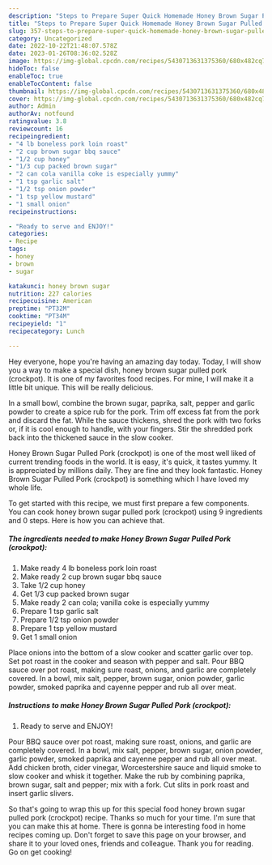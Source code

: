 ```yaml
---
description: "Steps to Prepare Super Quick Homemade Honey Brown Sugar Pulled Pork (crockpot)"
title: "Steps to Prepare Super Quick Homemade Honey Brown Sugar Pulled Pork (crockpot)"
slug: 357-steps-to-prepare-super-quick-homemade-honey-brown-sugar-pulled-pork-crockpot
category: Uncategorized
date: 2022-10-22T21:48:07.578Z
date: 2023-01-26T08:36:02.528Z
image: https://img-global.cpcdn.com/recipes/5430713631375360/680x482cq70/honey-brown-sugar-pulled-pork-crockpot-recipe-main-photo.jpg
hideToc: false
enableToc: true
enableTocContent: false
thumbnail: https://img-global.cpcdn.com/recipes/5430713631375360/680x482cq70/honey-brown-sugar-pulled-pork-crockpot-recipe-main-photo.jpg
cover: https://img-global.cpcdn.com/recipes/5430713631375360/680x482cq70/honey-brown-sugar-pulled-pork-crockpot-recipe-main-photo.jpg
author: Admin
authorAv: notfound
ratingvalue: 3.8
reviewcount: 16
recipeingredient:
- "4 lb boneless pork loin roast"
- "2 cup brown sugar bbq sauce"
- "1/2 cup honey"
- "1/3 cup packed brown sugar"
- "2 can cola vanilla coke is especially yummy"
- "1 tsp garlic salt"
- "1/2 tsp onion powder"
- "1 tsp yellow mustard"
- "1 small onion"
recipeinstructions:

- "Ready to serve and ENJOY!"
categories:
- Recipe
tags:
- honey
- brown
- sugar

katakunci: honey brown sugar 
nutrition: 227 calories
recipecuisine: American
preptime: "PT32M"
cooktime: "PT34M"
recipeyield: "1"
recipecategory: Lunch

---
```



Hey everyone, hope you're having an amazing day today. Today, I will show you a way to make a special dish, honey brown sugar pulled pork (crockpot). It is one of my favorites food recipes. For mine, I will make it a little bit unique. This will be really delicious.

In a small bowl, combine the brown sugar, paprika, salt, pepper and garlic powder to create a spice rub for the pork. Trim off excess fat from the pork and discard the fat. While the sauce thickens, shred the pork with two forks or, if it is cool enough to handle, with your fingers. Stir the shredded pork back into the thickened sauce in the slow cooker.

Honey Brown Sugar Pulled Pork (crockpot) is one of the most well liked of current trending foods in the world. It is easy, it's quick, it tastes yummy. It is appreciated by millions daily. They are fine and they look fantastic. Honey Brown Sugar Pulled Pork (crockpot) is something which I have loved my whole life.


To get started with this recipe, we must first prepare a few components. You can cook honey brown sugar pulled pork (crockpot) using 9 ingredients and 0 steps. Here is how you can achieve that.

<!--inarticleads1-->

##### The ingredients needed to make Honey Brown Sugar Pulled Pork (crockpot):

1. Make ready 4 lb boneless pork loin roast
1. Make ready 2 cup brown sugar bbq sauce
1. Take 1/2 cup honey
1. Get 1/3 cup packed brown sugar
1. Make ready 2 can cola; vanilla coke is especially yummy
1. Prepare 1 tsp garlic salt
1. Prepare 1/2 tsp onion powder
1. Prepare 1 tsp yellow mustard
1. Get 1 small onion


Place onions into the bottom of a slow cooker and scatter garlic over top. Set pot roast in the cooker and season with pepper and salt. Pour BBQ sauce over pot roast, making sure roast, onions, and garlic are completely covered. In a bowl, mix salt, pepper, brown sugar, onion powder, garlic powder, smoked paprika and cayenne pepper and rub all over meat. 

<!--inarticleads2-->

##### Instructions to make Honey Brown Sugar Pulled Pork (crockpot):


1. Ready to serve and ENJOY!

Pour BBQ sauce over pot roast, making sure roast, onions, and garlic are completely covered. In a bowl, mix salt, pepper, brown sugar, onion powder, garlic powder, smoked paprika and cayenne pepper and rub all over meat. Add chicken broth, cider vinegar, Worcestershire sauce and liquid smoke to slow cooker and whisk it together. Make the rub by combining paprika, brown sugar, salt and pepper; mix with a fork. Cut slits in pork roast and insert garlic slivers. 

So that's going to wrap this up for this special food honey brown sugar pulled pork (crockpot) recipe. Thanks so much for your time. I'm sure that you can make this at home. There is gonna be interesting food in home recipes coming up. Don't forget to save this page on your browser, and share it to your loved ones, friends and colleague. Thank you for reading. Go on get cooking!
